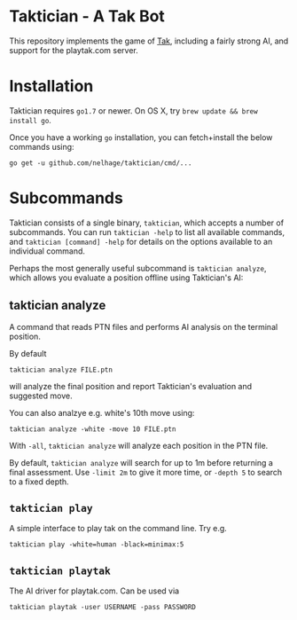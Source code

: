 # Taktician - A Tak Bot

This repository implements the game of [Tak][tak], including a fairly
strong AI, and support for the playtak.com server.

# Installation

Taktician requires `go1.7` or newer. On OS X, try `brew update && brew
install go`.

Once you have a working `go` installation, you can fetch+install the
below commands using:


```
go get -u github.com/nelhage/taktician/cmd/...
```

# Subcommands

Taktician consists of a single binary, `taktician`, which accepts a
number of subcommands. You can run `taktician -help` to list all
available commands, and `taktician [command] -help` for details on the
options available to an individual command.

Perhaps the most generally useful subcommand is `taktician analyze`,
which allows you evaluate a position offline using Taktician's AI:

## taktician analyze

A command that reads PTN files and performs AI analysis on the
terminal position.

By default

```
taktician analyze FILE.ptn
```

will analyze the final position and report Taktician's evaluation and
suggested move.

You can also analzye e.g. white's 10th move using:

```
taktician analyze -white -move 10 FILE.ptn
```

With `-all`, `taktician analyze` will analyze each position in the PTN
file.

By default, `taktician analyze` will search for up to 1m before
returning a final assessment. Use `-limit 2m` to give it more time, or
`-depth 5` to search to a fixed depth.


## `taktician play`

A simple interface to play tak on the command line. Try e.g.

```
taktician play -white=human -black=minimax:5
```

## `taktician playtak`

The AI driver for playtak.com. Can be used via

```
taktician playtak -user USERNAME -pass PASSWORD
```

[tak]: https://cheapass.com/tak/
